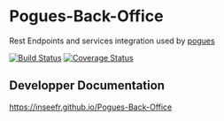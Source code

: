 # Pogues-Back-Office

Rest Endpoints and services integration used by [pogues](https://github.com/InseeFr/Pogues)

[![Build Status](https://travis-ci.org/InseeFr/Pogues-Back-Office.svg?branch=master)](https://travis-ci.org/InseeFr/Pogues-Back-Office)
[![Coverage Status](https://coveralls.io/repos/github/InseeFr/Pogues-Back-Office/badge.svg?branch=master)](https://coveralls.io/github/InseeFr/Pogues-Back-Office?branch=master)

## Developper Documentation

https://inseefr.github.io/Pogues-Back-Office
